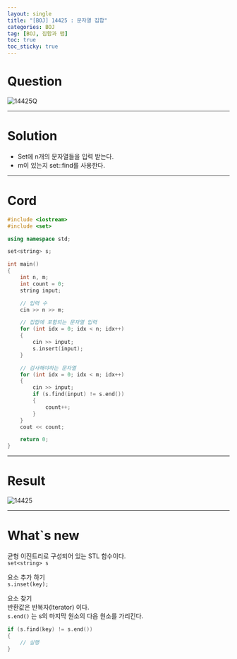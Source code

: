 ```yaml
---
layout: single
title: "[BOJ] 14425 : 문자열 집합"
categories: BOJ
tag: [BOJ, 집합과 맵]
toc: true
toc_sticky: true
---
```


# Question
![14425Q](https://user-images.githubusercontent.com/97664446/172047120-d443cfcd-464f-4455-b558-b96a31c0e90b.PNG)

***

# Solution
- Set에 n개의 문자열들을 입력 받는다.
- m이 있는지 set::find를 사용한다.

*** 

# Cord
```c++
#include <iostream>
#include <set>

using namespace std;

set<string> s;

int main()
{
    int n, m;
    int count = 0;
    string input;

    // 입력 수
    cin >> n >> m;

    // 집합에 포함되는 문자열 입력
    for (int idx = 0; idx < n; idx++)
    {
        cin >> input;
        s.insert(input);
    }

    // 검사해야하는 문자열
    for (int idx = 0; idx < m; idx++)
    {
        cin >> input;
        if (s.find(input) != s.end())
        {
            count++;
        }
    }
    cout << count;

    return 0;
}
```

***

# Result
![14425](https://user-images.githubusercontent.com/97664446/172047124-a8f0fa74-9536-472e-873b-79a82f6ad5b9.PNG)

***

# What`s new
균형 이진트리로 구성되어 있는 STL 함수이다. <br>
`set<string> s` <br>

요소 추가 하기 <br>
`s.inset(key);` <br>

요소 찾기 <br>
반환값은 반복자(lterator) 이다. <br> 
`s.end()` 는 s의 마지막 원소의 다음 원소를 가리킨다. <br>
```c++
if (s.find(key) != s.end())
{
    // 실행
}
```

